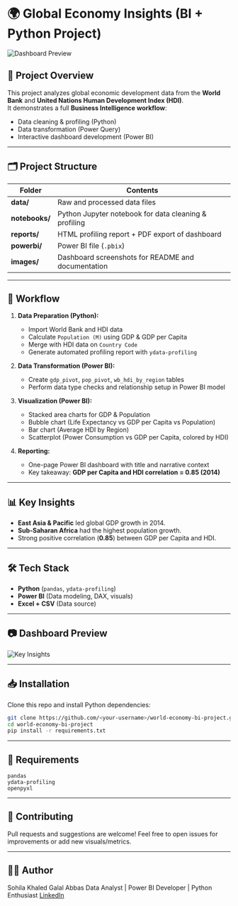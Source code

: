 # 🌍 Global Economy Insights (BI + Python Project)

![Dashboard Preview](images/dashboard_preview.png)

## 📌 Project Overview

This project analyzes global economic development data from the **World Bank** and **United Nations Human Development Index (HDI)**.  
It demonstrates a full **Business Intelligence workflow**:

- Data cleaning & profiling (Python)
- Data transformation (Power Query)
- Interactive dashboard development (Power BI)

---

## 🗂 Project Structure

| Folder | Contents |
|-------|-----------|
| **data/** | Raw and processed data files |
| **notebooks/** | Python Jupyter notebook for data cleaning & profiling |
| **reports/** | HTML profiling report + PDF export of dashboard |
| **powerbi/** | Power BI file (`.pbix`) |
| **images/** | Dashboard screenshots for README and documentation |

---

## 🚀 Workflow

1. **Data Preparation (Python):**
   - Import World Bank and HDI data
   - Calculate `Population (M)` using GDP & GDP per Capita
   - Merge with HDI data on `Country Code`
   - Generate automated profiling report with `ydata-profiling`

2. **Data Transformation (Power BI):**
   - Create `gdp_pivot`, `pop_pivot`, `wb_hdi_by_region` tables
   - Perform data type checks and relationship setup in Power BI model

3. **Visualization (Power BI):**
   - Stacked area charts for GDP & Population
   - Bubble chart (Life Expectancy vs GDP per Capita vs Population)
   - Bar chart (Average HDI by Region)
   - Scatterplot (Power Consumption vs GDP per Capita, colored by HDI)

4. **Reporting:**
   - One-page Power BI dashboard with title and narrative context
   - Key takeaway: **GDP per Capita and HDI correlation = 0.85 (2014)**

---

## 📊 Key Insights

- **East Asia & Pacific** led global GDP growth in 2014.
- **Sub-Saharan Africa** had the highest population growth.
- Strong positive correlation (**0.85**) between GDP per Capita and HDI.

---

## 🛠 Tech Stack

- **Python** (`pandas`, `ydata-profiling`)
- **Power BI** (Data modeling, DAX, visuals)
- **Excel + CSV** (Data source)

---

## 📷 Dashboard Preview

![Key Insights](images/key_insights.png)

---

## 📥 Installation

Clone this repo and install Python dependencies:

```bash
git clone https://github.com/<your-username>/world-economy-bi-project.git
cd world-economy-bi-project
pip install -r requirements.txt
```

---

## 📌 Requirements

```nginx
pandas
ydata-profiling
openpyxl
```

---

## 📢 Contributing

Pull requests and suggestions are welcome!
Feel free to open issues for improvements or add new visuals/metrics.

---

## 👩‍💻 Author

Sohila Khaled Galal Abbas
Data Analyst | Power BI Developer | Python Enthusiast
[LinkedIn](www.linkedin.com/in/sohilakabbas)